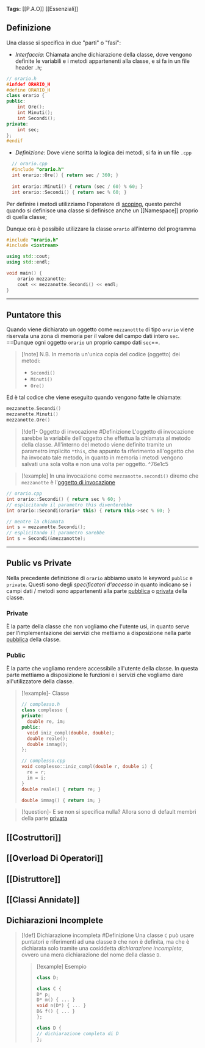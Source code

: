 **Tags:** [[P.A.O]] [[Essenziali]]
## Definizione
Una classe si specifica in due "parti" o "fasi":
- _Interfaccia_: Chiamata anche dichiarazione della classe, dove vengono definite le variabili e i metodi appartenenti alla classe, e si fa in un file header `.h`;

```cpp
// orario.h
#infdef ORARIO_H
#define ORARIO_H
class orario {
public:
	int Ore();
	int Minuti();
	int Secondi();
private:
	int sec;
};
#endif
``` 

- _Definizione_: Dove viene scritta la logica dei metodi, si fa in un file `.cpp`
```cpp
  // orario.cpp
  #include "orario.h"
  int orario::Ore() { return sec / 360; }
  
  int orario::Minuti() { return (sec / 60) % 60; }
  int orario::Secondi() { return sec % 60; }
```
Per definire i metodi utilizziamo l'operatore di [scoping](Namespace#^11f9a8), questo perché quando si definisce una classe si definisce anche un [[Namespace]] proprio di quella classe;

Dunque ora è possibile utilizzare la classe `orario` all'interno del programma
```cpp
#include "orario.h"
#include <iostream>

using std::cout;
using std::endl;

void main() {
	orario mezzanotte;
	cout << mezzanotte.Secondi() << endl;
}
``` 
---
## Puntatore this
Quando viene dichiarato un oggetto come `mezzanottte` di tipo `orario` viene riservata una zona di memoria per il valore del campo dati intero `sec`.
==Dunque ogni oggetto `orario` un proprio campo dati `sec`==.


>[!note] N.B.
In memoria un'unica copia del codice (oggetto) dei metodi:
>- `Secondi()`
>- `Minuti()`
>- `Ore()`

Ed è tal codice che viene eseguito quando vengono fatte le chiamate:
```cpp
mezzanotte.Secondi()
mezzanotte.Minuti()
mezzanotte.Ore()
```

>[!def]- Oggetto di invocazione #Definizione 
>L'oggetto di invocazione sarebbe la variabile dell'oggetto che effettua la chiamata al metodo della classe.
>All'interno del metodo viene definito tramite un parametro implicito `*this`, che appunto fa riferimento all'oggetto che ha invocato tale metodo, in quanto in memoria i metodi vengono salvati una sola volta e non una volta per oggetto. ^76e1c5

>[!example]
In una invocazione come `mezzanotte.secondi()` diremo che `mezzanotte` è l'[oggetto di invocazione](#^76e1c5)

```cpp 
// orario.cpp
int orario::Secondi() { return sec % 60; }
// esplicitando il parametro this diventerebbe
int orario::Secondi(orario* this) { return this->sec % 60; }

// mentre la chiamata
int s = mezzanotte.Secondi();
// esplicitando il parametro sarebbe
int s = Secondi(&mezzanotte);
```

---
## Public vs Private
Nella precedente definizione di `orario` abbiamo usato le keyword `public` e `private`.
Questi sono degli *specificatori d'accesso* in quanto indicano se i campi dati / metodi sono appartenenti alla parte [pubblica](#Public)  o [privata](#Private) della classe.
### Private
È la parte della classe che non vogliamo che l'utente usi, in quanto serve per l'implementazione dei servizi che mettiamo a disposizione nella parte [pubblica](#Public) della classe.
### Public
È la parte che vogliamo rendere accessibile all'utente della classe.
In questa parte mettiamo a disposizione le funzioni e i servizi che vogliamo dare all'utilizzatore della classe.

>[!example]- Classe
>```cpp
>// complesso.h
>class complesso {
>private:
>	double re, im;
>public:
>	void iniz_compl(double, double);
>	double reale();
>	double immag();
>};
>
>// complesso.cpp
>void complesso::iniz_compl(double r, double i) {
>	re = r;
>	im = i;
>}
>double reale() { return re; }
>
>double immag() { return im; }
>```

>[!question]- E se non si specifica nulla?
>Allora sono di default membri della parte [privata](#Private)

## [[Costruttori]]

## [[Overload Di Operatori]]

## [[Distruttore]]

## [[Classi Annidate]]

## Dichiarazioni Incomplete
>[!def] Dichiarazione incompleta #Definizione 
>Una classe `C` può usare puntatori e riferimenti ad una classe `D` che non è definita, ma 
>che è dichiarata solo tramite una cosiddetta *dichiarazione incompleta*, ovvero una mera
>dichiarazione del nome della classe `D`.
>>[!example] Esempio
>>```cpp
>>class D;
>>
>>class C {
>>D* p;
>>D* m() { ... }
>>void n(D*) { ... }
>>D& f() { ... }
>>};
>>
>>class D {
>> // dichiarazione completa di D
>>};
>>```